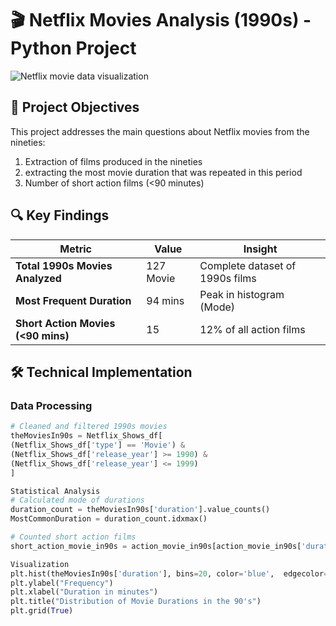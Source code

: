 # 🎬 Netflix Movies Analysis (1990s) - Python Project

![Netflix movie data visualization](https://github.com/user-attachments/assets/b7f946a9-771d-4bec-a448-c4b710c61fc4)

## 📌 Project Objectives
This project addresses the main questions about Netflix movies from the nineties:
1. Extraction of films produced in the nineties 
2. extracting the most movie duration that was repeated in this period 
3. Number of short action films (<90 minutes)

## 🔍 Key Findings
| Metric | Value | Insight |
|--------|-------|---------|
| **Total 1990s Movies Analyzed** | 127 Movie | Complete dataset of 1990s films |
| **Most Frequent Duration** | 94 mins | Peak in histogram (Mode) |
| **Short Action Movies (<90 mins)** | 15 | 12% of all action films |

## 🛠️ Technical Implementation
### Data Processing
```python
# Cleaned and filtered 1990s movies
theMoviesIn90s = Netflix_Shows_df[
(Netflix_Shows_df['type'] == 'Movie') &
(Netflix_Shows_df['release_year'] >= 1990) &
(Netflix_Shows_df['release_year'] <= 1999)
]

Statistical Analysis
# Calculated mode of durations
duration_count = theMoviesIn90s['duration'].value_counts()
MostCommonDuration = duration_count.idxmax()

# Counted short action films
short_action_movie_in90s = action_movie_in90s[action_movie_in90s['duration'] < 90].shape[0]

Visualization
plt.hist(theMoviesIn90s['duration'], bins=20, color='blue',  edgecolor='black')
plt.ylabel("Frequency")
plt.xlabel("Duration in minutes")
plt.title("Distribution of Movie Durations in the 90's")
plt.grid(True)

